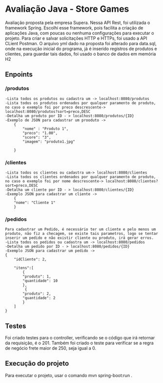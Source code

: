 # Avaliação Java - Store Games

Avaliação proposta pela empresa Supera. Nessa API Rest, foi utilizada o framework Spring. Escolhi esse framework, 
pois facilita a criação de aplicações Java, com poucas ou nenhuma configurações para executar o projeto. Para criar e salvar solicitações HTTP e HTTPs, foi usado a API CLient Postman. 
O arquivo yml dado na proposta foi alterado para data.sql, onde na execução inicial do programa, já é inserido registros de produtos e clientes, para guardar tais dados, foi usado o banco de dados em memória H2


## Enpoints
### /produtos
    -Lista todos os produtos ou cadastra um -> localhost:8080/produtos
    -Lista todos os produtos ordenados por qualquer paramento de produto, no caso o exemplo foi por preco descrescente-> localhost:8080/produtos?sort=preco,DESC
    -Detalha um produto por ID - > localhost:8080/produtos/{ID}
    -Exemplo de JSON para cadastrar um prooduto -> 
        {
            "nome" : "Produto 1",
            "preco": "1.00",
            "score": "3",
            "imagem": "produto1.jpg"
        
        }
### /clientes
    -Lista todos os clientes ou cadastra um-> localhost:8080/clientes
    -Lista todos os clientes ordenados por qualquer paramento de produto, no caso o exemplo foi por nome descrescente-> localhost:8080/clientes?sort=preco,DESC
    -Detalha um cliente por ID - > localhost:8080/clientes/{ID}
    -Exemplo JSON para cadastrar um cliente -> 
        {
        "nome": "Cliente 1"
        }
### /pedidos
    Para cadastrar um Pedido, é necessário ter um cliente e pelo menos um produto, não fiz a checagem, se existe tais parametros, logo se tentar inserir um pedido e não existir cliente ou produto, irá gerar erros.
    -Lista todos os pedidos ou cadastra um -> localhost:8080/pedidos
    -Detalha um pedido por ID - > localhost:8080/pedidos/{ID}
    -Exemplo JSON para cadastrar um pedido -> 
    {
        "idCliente": 2,
        
        "itens":[
            {
            "produto": 1,
            "quantidade": 10
            },
             {
            "produto": 2,
            "quantidade": 2
            }
        ]
    }

## Testes
Foi criado testes para o controller, verificando se o código que irá retornar da requisição, é o 201. 
Também foi criado o teste para verificar se a regra de negócio frete maior de 250, seja igual a 0.

## Execução do projeto 
Para executar o projeto, usar o comando mvn spring-boot:run   .






    
    

